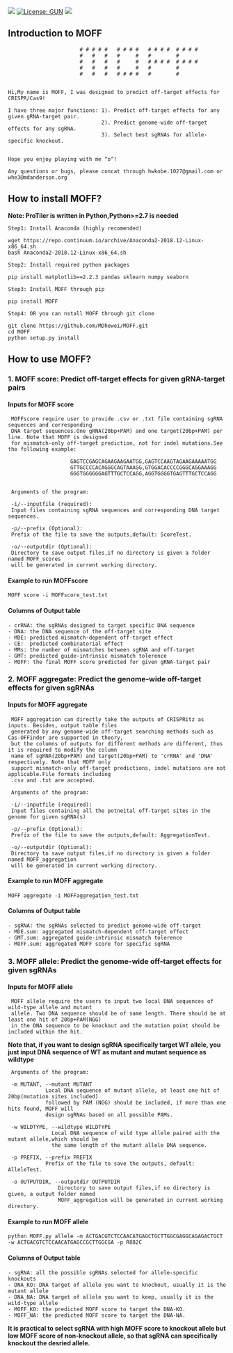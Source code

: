 [![](https://img.shields.io/badge/Pypi-v1.0.2-519dd9.svg)](https://pypi.org/project/MOFF/)
[![License: GUN](https://img.shields.io/badge/License-GUN-yellow.svg)](https://github.com/MDhewei/MOFF/blob/master/LISENCE.txt)
![](https://img.shields.io/badge/language-python-orange.svg)

## Introduction to MOFF                                   
                           # # # # #   # # # #   # # # #  # # # # 
                           #   #   #   #     #   #        #       
                           #   #   #   #     #   # # # #  # # # #    
                           #   #   #   #     #   #        #          
                           #   #   #   # # # #   #        #          
                                     

    Hi,My name is MOFF, I was designed to predict off-target effects for CRISPR/Cas9! 
    
    I have three major functions: 1). Predict off-target effects for any given gRNA-target pair.
                                  2). Predict genome-wide off-target effects for any sgRNA.
                                  3). Select best sgRNAs for allele-specific knockout.
    
    
    Hope you enjoy playing with me ^o^!
                                     
    Any questions or bugs, please concat through hwkobe.1027@gmail.com or whe3@mdanderson.org
                                     


## How to install MOFF?

 **Note: ProTiler is written in Python,Python>=2.7 is needed**

    Step1: Install Anaconda (highly recomended)
    
 ```console
 wget https://repo.continuum.io/archive/Anaconda2-2018.12-Linux-x86_64.sh 
 bash Anaconda2-2018.12-Linux-x86_64.sh 
 ```

    Step2: Install required python packages
 ```console   
 pip install matplotlib==2.2.3 pandas sklearn numpy seaborn
 ```  

    Step3: Install MOFF through pip
 ```console     
 pip install MOFF
 ```
    
    Step4: OR you can nstall MOFF through git clone
 ```console   
 git clone https://github.com/MDhewei/MOFF.git
 cd MOFF
 python setup.py install
 ```
    


## How to use MOFF? 

### 1. MOFF score: Predict off-target effects for given gRNA-target pairs

#### Inputs for MOFF score

     MOFFscore require user to provide .csv or .txt file containing sgRNA sequences and corresponding 
     DNA target sequences.One gRNA(20bp+PAM) and one target(20bp+PAM) per line. Note that MOFF is designed
     for mismatch-only off-target prediction, not for indel mutations.See the following example:

                        GAGTCCGAGCAGAAGAAGAATGG,GAGTCCAAGTAGAAGAAAAATGG
                        GTTGCCCCACAGGGCAGTAAAGG,GTGGACACCCCGGGCAGGAAAGG
                        GGGTGGGGGGAGTTTGCTCCAGG,AGGTGGGGTGAGTTTGCTCCAGG


     Arguments of the program:

     -i/--inputfile (required): 
     Input files containing sgRNA sequences and corresponding DNA target sequences.

     -p/--prefix (Optional): 
     Prefix of the file to save the outputs,default: ScoreTest.

     -o/--outputdir (Optional): 
     Directory to save output files,if no directory is given a folder named MOFF_scores
     will be generated in current working directory.
 

#### Example to run MOFFscore

```console
MOFF score -i MOFFscore_test.txt
```

#### Columns of Output table

    - crRNA: the sgRNAs designed to target specific DNA sequence
    - DNA: the DNA sequence of the off-target site 
    - MDE: predicted mismatch-dependent off-target effect 
    - CE:  predicted combinatorial effect
    - MMs: the number of mismatches between sgRNA and off-target
    - GMT: predicted guide-intrinsic mismatch tolerence 
    - MOFF: the final MOFF score predicted for given gRNA-target pair



### 2. MOFF aggregate: Predict the genome-wide off-target effects for given sgRNAs

#### Inputs for MOFF aggregate

     MOFF aggregation can directly take the outputs of CRISPRitz as inputs. Besides, output table files
     generated by any genome-wide off-target searching methods such as Cas-OFFinder are supported in theory,
     but the columns of outputs for different methods are different, thus it is required to modify the column
     name of sgRNA(20bp+PAM) and target(20bp+PAM) to 'crRNA' and 'DNA' respectively. Note that MOFF only
     support mismatch-only off-target predictions, indel mutations are not applicable.File formats including
     .csv and .txt are accepted.

     Arguments of the program:

     -i/--inputfile (required): 
     Input files containing all the potneital off-target sites in the genome for given sgRNA(s)

     -p/--prefix (Optional): 
     Prefix of the file to save the outputs,default: AggregationTest.

     -o/--outputdir (Optional): 
     Directory to save output files,if no directory is given a folder named MOFF_aggregation
     will be generated in current working directory.
 

#### Example to run MOFF aggregate

```console
MOFF aggregate -i MOFFaggregation_test.txt
```

#### Columns of Output table

    - sgRNA: the sgRNAs selected to predict genome-wide off-target
    - MDE.sum: aggregated mismatch-dependent off-target effect 
    - GMT.sum: aggregated guide-intrinsic mismatch tolerence 
    - MOFF.sum: aggregated MOFF score for specific sgRNA


### 3. MOFF allele: Predict the genome-wide off-target effects for given sgRNAs

#### Inputs for MOFF allele

     MOFF allele require the users to input two local DNA sequences of wild-type allele and mutant 
     allele. Two DNA sequence should be of same length. There should be at least one hit of 20bp+PAM(NGG) 
     in the DNA sequence to be knockout and the mutation point should be included within the hit.
     
**Note that, if you want to design sgRNA specifically target WT allele, you just input DNA sequence of 
WT as mutant and mutant sequence as wildtype**

     Arguments of the program:

     -m MUTANT, --mutant MUTANT
                Local DNA sequence of mutant allele, at least one hit of 20bp(mutation sites included)
                followed by PAM (NGG) should be included, if more than one hits found, MOFF will
                design sgRNAs based on all possible PAMs.
                
     -w WILDTYPE, --wildtype WILDTYPE
                  Local DNA sequence of wild type allele paired with the mutant allele,which should be
                  the same length of the mutant allele DNA sequence.
                 
     -p PREFIX, --prefix PREFIX
                Prefix of the file to save the outputs, default: AlleleTest.
                
     -o OUTPUTDIR, --outputdir OUTPUTDIR
                    Directory to save output files,if no directory is given, a output folder named
                    MOFF_aggregation will be generated in current working directory.
                    

 

#### Example to run MOFF allele

```console
python MOFF.py allele -m ACTGACGTCTCCAACATGAGCTGCTTGGCGAGGCAGAGACTGCT -w ACTGACGTCTCCAACATGAGCCGCTTGGCGA -p R882C
```

#### Columns of Output table

    - sgRNA: all the possible sgRNAs selected for allele-specific knockouts
    - DNA_KO: DNA target of allele you want to knockout, usually it is the mutant allele
    - DNA_NA: DNA target of allele you want to keep, usually it is the wild-type allele
    - MOFF_KO: the predicted MOFF score to target the DNA-KO.
    - MOFF_NA: the predicted MOFF score to target the DNA-NA.
    
**It is practical to select sgRNA with high MOFF score to knockout allele but low MOFF score of non-knockout allele,
so that sgRNA can specifically knockout the desried allele.**
